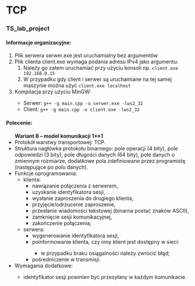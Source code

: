 # TCP
### TS_lab_project

#### Informacje organizacyjne:
<ol>
<li>Plik serwera serwer.exe jest uruchamialny bez argumentów</li>
<li>Plik clienta client.exe wymaga podania adresu IPv4 jako argumentu:
<ol><li>Należy go zatem uruchamiać przy użyciu konsoli np. <code>client.exe 192.168.0.15</code></li>
<li>W przypadku gdy client i serwer są uruchamiane na tej samej maszynie można użyć <code>client.exe localhost</code></li>
</ol></li>
<li>Kompilacja przy użyciu MinGW:</li>
  <ul>
  <li>Serwer: <code>g++ -g main.cpp -o serwer.exe -lws2_32</code></li>
  <li>Client: <code>g++ -g main.cpp -o client.exe -lws2_32</code></li>
  </ul>
</ol>

#### Polecenie:
<ul>
<strong>Wariant 8 – model komunikacji 1↔1</strong>
<li>Protokół warstwy transportowej: TCP.</li>
<li>Struktura nagłówka protokołu binarnego: pole operacji (4 bity), pole odpowiedzi (3 bity), pole
długości danych (64 bity), pole danych o zmiennym rozmiarze, dodatkowe pola zdefiniowane przez
programistę (następujące po polu danych).</li>
<li>Funkcje oprogramowania:
<ul>
<li>klienta:
<ul>
<li>nawiązanie połączenia z serwerem,</li>
<li>uzyskanie identyfikatora sesji,</li>
<li>wysłanie zaproszenia do drugiego klienta,</li>
<li>przyjęcie/odrzucenie zaproszenie,</li>
<li>przesłanie wiadomości tekstowej (binarna postać znaków ASCII),</li>
<li>zamknięcie sesji komunikacyjnej,</li>
<li>zakończenie połączenia;</li>
</ul></li>
<li>serwera:
<ul>
<li>wygenerowanie identyfikatora sesji,</li>
<li>poinformowanie klienta, czy inny klient jest dostępny w sieci:</li>
<ul>
<li>w przypadku braku osiągalności należy zwrócić błąd;</li>
</ul>
<li>pośredniczenie w transmisji.</li>
</ul></ul>
<li>Wymagania dodatkowe:</li>
<ul>
<li>identyfikator sesji powinien być przesyłany w każdym komunikacie.</li>
</ul></ul>
